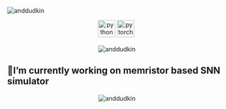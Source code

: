 <p align="left"> <img src="https://komarev.com/ghpvc/?username=anddudkin" alt="anddudkin" /> </p>



<p align="center">
  <img src="https://www.vectorlogo.zone/logos/python/python-icon.svg" alt="python" width="40" height="40"/>
  <img src="https://www.vectorlogo.zone/logos/pytorch/pytorch-icon.svg" alt="pytorch" width="40" height="40"/> 
</p>

<p align="center">&nbsp;<img align="center" src="https://github-readme-stats.vercel.app/api?username=anddudkin&theme=dark&show_icons=truehide_title=true&include_all_commits=true" alt="anddudkin"/>
  
🔭I’m currently working on memristor based SNN simulator
------------------------------------------------------------
<p align="center">&nbsp;<img align="center" src="https://leetcode.card.workers.dev/anddudkin?theme=dark&font=baloo&extension=null" alt="anddudkin"/></p>



<!--
**qubvel/qubvel** is a ✨ _special_ ✨ repository because its `README.md` (this file) appears on your GitHub profile.

Here are some ideas to get you started:

- 🔭 I’m currently working on ...
- 🌱 I’m currently learning ...
- 👯 I’m looking to collaborate on ...
- 🤔 I’m looking for help with ...
- 💬 Ask me about ...
- 📫 How to reach me: ...
- 😄 Pronouns: ...
- ⚡ Fun fact: ...
-->
